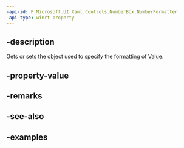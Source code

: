 ```yaml
---
-api-id: P:Microsoft.UI.Xaml.Controls.NumberBox.NumberFormatter
-api-type: winrt property
---
```


## -description

Gets or sets the object used to specify the formatting of [Value](numberbox_value.md).

## -property-value

## -remarks

## -see-also

## -examples

